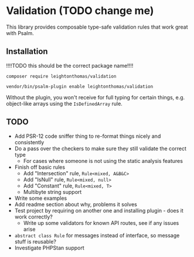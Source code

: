 # Validation (TODO change me)

This library provides composable type-safe validation rules that work great with Psalm.

## Installation

!!!!TODO this should be the correct package name!!!!

```
composer require leightonthomas/validation

vendor/bin/psalm-plugin enable leightonthomas/validation
```

Without the plugin, you won't receive for full typing for certain things, e.g. object-like arrays using
the `IsDefinedArray` rule.

## TODO

* Add PSR-12 code sniffer thing to re-format things nicely and consistently
* Do a pass over the checkers to make sure they still validate the correct type
    * For cases where someone is not using the static analysis features
* Finish off basic rules
    * Add "Intersection" rule, `Rule<mixed, A&B&C>`
    * Add "IsNull" rule, `Rule<mixed, null>`
    * Add "Constant" rule, `Rule<mixed, T>`
    * Multibyte string support
* Write some examples
* Add readme section about why, problems it solves
* Test project by requiring on another one and installing plugin - does it work correctly?
    * Write up some validators for known API routes, see if any issues arise
* `abstract class Rule` for messages instead of interface, so message stuff is reusable?
* Investigate PHPStan support
